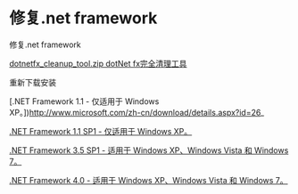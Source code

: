 # 修复.net framework

修复.net framework

[dotnetfx_cleanup_tool.zip   dotNet fx完全清理工具](http://blogs.msdn.com/cfs-file.ashx/__key/CommunityServer-Components-PostAttachments/00-08-90-44-93/dotnetfx_5F00_cleanup_5F00_tool.zip)


重新下载安装

[.NET Framework 1.1 - 仅适用于 Windows XP。])http://www.microsoft.com/zh-cn/download/details.aspx?id=26_

[.NET Framework 1.1 SP1 - 仅适用于 Windows XP。](http://www.microsoft.com/zh-cn/download/details.aspx?id=33)

[.NET Framework 3.5 SP1 - 适用于 Windows XP、Windows Vista 和 Windows 7。](http://www.microsoft.com/zh-cn/download/details.aspx?id=22)

[.NET Framework 4.0 - 适用于 Windows XP、Windows Vista 和 Windows 7。](http://www.microsoft.com/zh-cn/download/details.aspx?id=17851)
